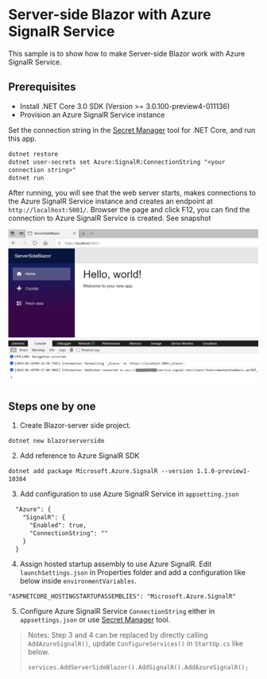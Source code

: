 # Server-side Blazor with Azure SignalR Service

This sample is to show how to make Server-side Blazor work with Azure SignalR Service.

## Prerequisites
* Install .NET Core 3.0 SDK (Version >= 3.0.100-preview4-011136)
* Provision an Azure SignalR Service instance

Set the connection string in the [Secret Manager](https://docs.microsoft.com/en-us/aspnet/core/security/app-secrets?view=aspnetcore-2.1&tabs=visual-studio#secret-manager) tool for .NET Core, and run this app.

```
dotnet restore
dotnet user-secrets set Azure:SignalR:ConnectionString "<your connection string>"
dotnet run
```

After running, you will see that the web server starts, makes connections to the Azure SignalR Service instance and creates an endpoint at `http://localhost:5001/`. Browser the page and click F12, you can find the connection to Azure SignalR Service is created. See snapshot 

![serversideblazor](../../docs/images/serversideblazor.png)

## Steps one by one
1. Create Blazor-server side project.

```
dotnet new blazorserverside 
```

2. Add reference to Azure SignalR SDK
```
dotnet add package Microsoft.Azure.SignalR --version 1.1.0-preview1-10384
```

3. Add configuration to use Azure SignalR Service in `appsetting.json`
```
  "Azure": {
    "SignalR": {
      "Enabled": true,
      "ConnectionString": ""
    }
  }
```

4. Assign hosted startup assembly to use Azure SignalR. Edit `launchSettings.json` in Properties folder and add a configuration like below inside `environmentVariables`.
```
"ASPNETCORE_HOSTINGSTARTUPASSEMBLIES": "Microsoft.Azure.SignalR"
```

5. Configure Azure SignalR Service `ConnectionString` either in `appsettings.json` or use [Secret Manager](https://docs.microsoft.com/en-us/aspnet/core/security/app-secrets?view=aspnetcore-2.1&tabs=visual-studio#secret-manager) tool.

> Notes: Step 3 and 4 can be replaced by directly calling `AddAzureSignalR()`, update `ConfigureServices()` in `StartUp.cs` like below.
> 
> ```
> services.AddServerSideBlazor().AddSignalR().AddAzureSignalR();
> ```

